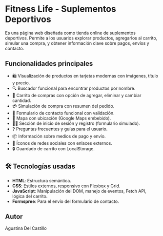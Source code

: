 # Fitness Life - Suplementos Deportivos

Es una página web diseñada como tienda online de suplementos deportivos. Permite a los usuarios explorar productos, agregarlos al carrito, simular una compra, y obtener información clave sobre pagos, envíos y contacto.

## Funcionalidades principales

- 🛍️ Visualización de productos en tarjetas modernas con imágenes, título y precio.
- 🔍 Buscador funcional para encontrar productos por nombre.
- 🛒 Carrito de compras con opción de agregar, eliminar y cambiar cantidad.
- 💳 Simulación de compra con resumen del pedido.
- 📄 Formulario de contacto funcional con validación.
- 📍 Mapa con ubicación (Google Maps embebido).
- 🙋‍♂️ Sección de inicio de sesión y registro (formulario simulado).
- ❓ Preguntas frecuentes y guías para el usuario.
- 📦 Información sobre medios de pago y envío.
- 📱 Íconos de redes sociales con enlaces externos.
- 🔒 Guardado de carrito con LocalStorage.

## 🛠️ Tecnologías usadas

- **HTML**: Estructura semántica.
- **CSS**: Estilos externos, responsivo con Flexbox y Grid.
- **JavaScript**: Manipulación del DOM, manejo de eventos, Fetch API, lógica del carrito.
- **Formspree**: Para el envío del formulario de contacto.

## Autor

Agustina Del Castillo

